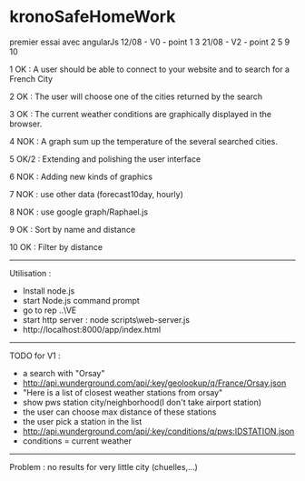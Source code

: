 kronoSafeHomeWork
=================

premier essai avec angularJs
12/08 - V0 - point 1 3
21/08 - V2 - point 2 5 9 10

1 OK : A user should be able to connect to your website and to search for a French City

2 OK : The user will choose one of the cities returned by the search

3 OK : The current weather conditions are graphically displayed in the browser.

4 NOK : A graph sum up the temperature of the several searched cities.

5 OK/2 : Extending and polishing the user interface

6 NOK : Adding new kinds of graphics

7 NOK : use other data (forecast10day, hourly)

8 NOK : use google graph/Raphael.js

9 OK : Sort by name and distance

10 OK : Filter by distance



------------------------
Utilisation :
  - Install node.js
  - start Node.js command prompt
  - go to rep ..\VE
  - start http server : node scripts\web-server.js
  - http://localhost:8000/app/index.html

------------------------

TODO for V1 :
  - a search with "Orsay"
  - http://api.wunderground.com/api/:key/geolookup/q/France/Orsay.json
  - "Here is a list of closest weather stations from orsay"
  - show pws station city/neighborhood(I don't take airport station)
  - the user can choose max distance of these stations
  - the user pick a station in the list
  - http://api.wunderground.com/api/:key/conditions/q/pws:IDSTATION.json
  - conditions = current weather

-------------------------
Problem :
	no results for very little city (chuelles,...)
